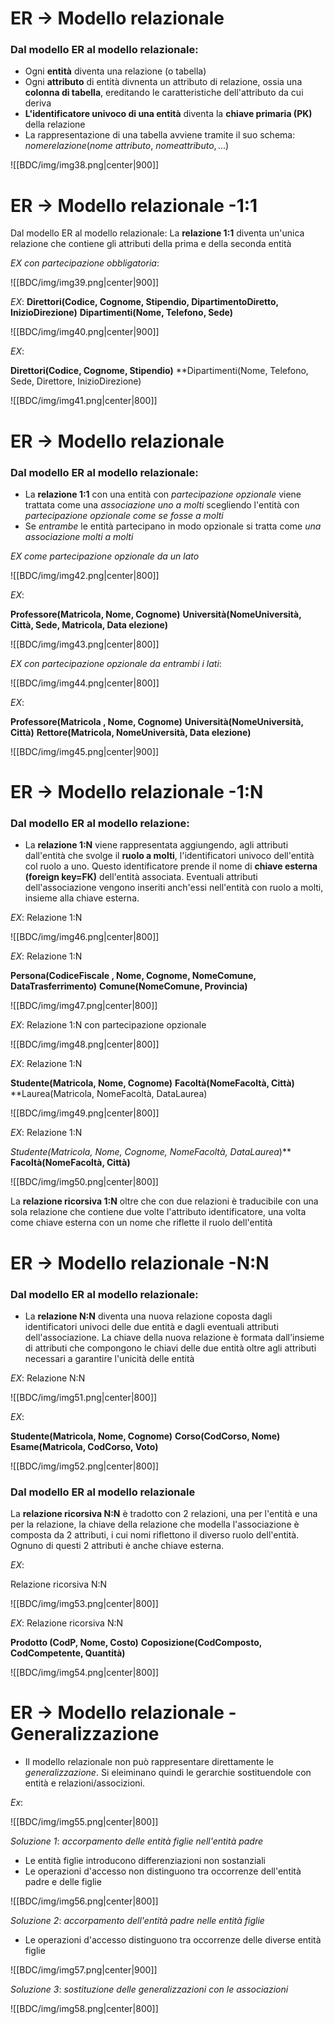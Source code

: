 # ER $\rightarrow$ Modello relazionale
### Dal modello ER al modello relazionale:

- Ogni **entità** diventa una relazione (o tabella)
- Ogni **attributo** di entità divnenta un attributo di relazione, ossia una **colonna di tabella**, ereditando le caratteristiche dell'attributo da cui deriva
- **L'identificatore univoco di una entità** diventa la **chiave primaria (PK)** della relazione
- La rappresentazione di una tabella avviene tramite il suo schema: 
	$nomerelazione(nome \ attributo, \ nome attributo,... )$

![[BDC/img/img38.png|center|900]]

# ER $\rightarrow$ Modello relazionale -1:1

Dal modello ER al modello relazionale:
La **relazione 1:1** diventa un'unica relazione che contiene gli attributi della prima e della seconda entità

*EX con partecipazione obbligatoria*:

![[BDC/img/img39.png|center|900]]

*EX*:
**Direttori(Codice, Cognome, Stipendio, DipartimentoDiretto, InizioDirezione)**
**Dipartimenti(Nome, Telefono, Sede)**

![[BDC/img/img40.png|center|900]]

*EX*:

**Direttori(Codice, Cognome, Stipendio)**
**Dipartimenti(Nome, Telefono, Sede, Direttore, InizioDirezione)

![[BDC/img/img41.png|center|800]]

# ER $\rightarrow$ Modello relazionale
### Dal modello ER al modello relazionale:

- La **relazione 1:1** con una entità con *partecipazione opzionale* viene trattata come una *associazione uno a molti* scegliendo l'entità con *partecipazione opzionale come se fosse a molti*
- Se *entrambe* le entità partecipano in modo opzionale si tratta come *una associazione molti a molti*

*EX come partecipazione opzionale da un lato*

![[BDC/img/img42.png|center|800]]

*EX*:

**Professore(Matricola, Nome, Cognome)**
**Università(NomeUniversità, Città, Sede, Matricola, Data elezione)**

![[BDC/img/img43.png|center|800]]

*EX con partecipazione opzionale da entrambi i lati*:

![[BDC/img/img44.png|center|800]]

*EX*:

**Professore(Matricola , Nome, Cognome)**
**Università(NomeUniversità, Città)**
**Rettore(Matricola, NomeUniversità, Data elezione)**

![[BDC/img/img45.png|center|900]]

# ER $\rightarrow$ Modello relazionale -1:N
### Dal modello ER al modello relazione:

- La **relazione 1:N** viene rappresentata aggiungendo, agli attributi dall'entità che svolge il **ruolo a molti**, l'identificatori univoco dell'entità col ruolo a uno. Questo identificatore prende il nome di **chiave esterna (foreign key=FK)** dell'entità associata. Eventuali attributi dell'associazione vengono inseriti anch'essi nell'entità con ruolo a molti, insieme alla chiave esterna.

*EX*: Relazione 1:N

![[BDC/img/img46.png|center|800]]

*EX*: Relazione 1:N

**Persona(CodiceFiscale , Nome, Cognome, NomeComune, DataTrasferrimento)**
**Comune(NomeComune, Provincia)**

![[BDC/img/img47.png|center|800]]

*EX*: Relazione 1:N con partecipazione opzionale

![[BDC/img/img48.png|center|800]]

*EX*: Relazione 1:N

**Studente(Matricola, Nome, Cognome)**
**Facoltà(NomeFacoltà, Città)**
**Laurea(Matricola, NomeFacoltà, DataLaurea)

![[BDC/img/img49.png|center|800]]

*EX*: Relazione 1:N

**Studente(Matricola, Nome, Cognome, NomeFacoltà*, DataLaurea*)**
**Facoltà(NomeFacoltà, Città)**

![[BDC/img/img50.png|center|800]]

La **relazione ricorsiva 1:N** oltre che con due relazioni è traducibile con una sola relazione che contiene due volte l'attributo identificatore, una volta come chiave esterna con un nome che riflette il ruolo dell'entità

# ER $\rightarrow$ Modello relazionale -N:N

### Dal modello ER al modello relazionale:

- La **relazione N:N** diventa una nuova relazione coposta dagli identificatori univoci delle due entità e dagli eventuali attributi dell'associazione. La chiave della nuova relazione è formata dall'insieme di attributi che compongono le chiavi delle due entità oltre agli attributi necessari a garantire l'unicità delle entità

*EX*: Relazione N:N

![[BDC/img/img51.png|center|800]]


*EX*:

**Studente(Matricola, Nome, Cognome)**
**Corso(CodCorso, Nome)**
**Esame(Matricola, CodCorso, Voto)**

![[BDC/img/img52.png|center|800]]

### Dal modello ER al modello relazionale

La **relazione ricorsiva N:N** è tradotto con 2 relazioni, una per l'entità e una per la relazione, la chiave della relazione che modella l'associazione è composta da 2 attributi, i cui nomi riflettono il diverso ruolo dell'entità. Ognuno di questi 2 attributi è anche chiave esterna.

*EX*: 

Relazione ricorsiva N:N

![[BDC/img/img53.png|center|800]]

*EX*: Relazione ricorsiva N:N

**Prodotto (CodP, Nome, Costo)**
**Coposizione(CodComposto, CodCompetente, Quantità)**

![[BDC/img/img54.png|center|800]]


# ER $\rightarrow$ Modello relazionale - Generalizzazione

- Il modello relazionale non può rappresentare direttamente le *generalizzazione*. Si eleiminano quindi le gerarchie sostituendole con entità e relazioni/associzioni.

*Ex*:

![[BDC/img/img55.png|center|800]]

*Soluzione 1*: *accorpamento delle entità figlie nell'entità padre*
- Le entità figlie introducono differenziazioni non sostanziali 
- Le operazioni d'accesso non distinguono tra occorrenze dell'entità padre e delle figlie

![[BDC/img/img56.png|center|800]]

*Soluzione 2*: *accorpamento dell'entità padre nelle entità figlie*
- Le operazioni d'accesso distinguono tra occorrenze delle diverse entità figlie

![[BDC/img/img57.png|center|900]]

*Soluzione 3*: *sostituzione delle generalizzazioni con le associazioni*

![[BDC/img/img58.png|center|800]]

